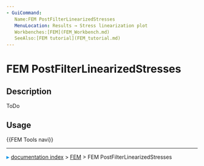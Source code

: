 ```yaml
---
- GuiCommand:
   Name:FEM PostFilterLinearizedStresses
   MenuLocation: Results → Stress linearization plot
   Workbenches:[FEM](FEM_Workbench.md)
   SeeAlso:[FEM tutorial](FEM_tutorial.md)
---
```


# FEM PostFilterLinearizedStresses

## Description

ToDo

## Usage




 {{FEM Tools navi}}



---
![](images/Right_arrow.png) [documentation index](../README.md) > [FEM](Category_FEM.md) > FEM PostFilterLinearizedStresses
